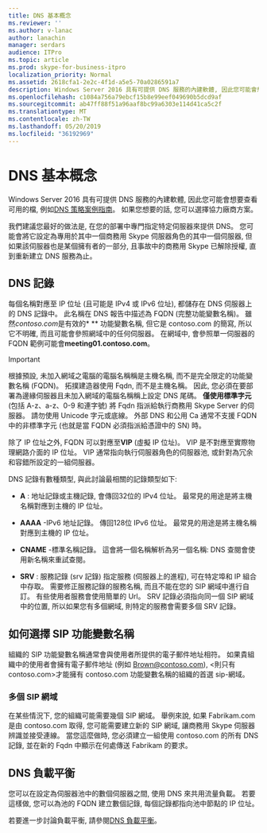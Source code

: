 ```yaml
---
title: DNS 基本概念
ms.reviewer: ''
ms.author: v-lanac
author: lanachin
manager: serdars
audience: ITPro
ms.topic: article
ms.prod: skype-for-business-itpro
localization_priority: Normal
ms.assetid: 2618cfa1-2e2c-4f1d-a5e5-70a0286591a7
description: Windows Server 2016 具有可提供 DNS 服務的內建軟體, 因此您可能會想要查看可用的檔, 例如 DNS 策略案例指南。 如果您想要的話, 您可以選擇協力廠商方案。
ms.openlocfilehash: c1084a756a79ebcf15b8e99eef049690b5dcd9af
ms.sourcegitcommit: ab47ff88f51a96aaf8bc99a6303e114d41ca5c2f
ms.translationtype: MT
ms.contentlocale: zh-TW
ms.lasthandoff: 05/20/2019
ms.locfileid: "36192969"
---
```

# <a name="dns-basics"></a>DNS 基本概念
 
Windows Server 2016 具有可提供 DNS 服務的內建軟體, 因此您可能會想要查看可用的檔, 例如[DNS 策略案例指南](https://docs.microsoft.com/windows-server/networking/dns/deploy/dns-policy-scenario-guide)。 如果您想要的話, 您可以選擇協力廠商方案。
  
我們建議您最好的做法是, 在您的部署中專門指定特定伺服器來提供 DNS。 您可能會將它設定為專用於其中一個商務用 Skype 伺服器角色的其中一個伺服器, 但如果該伺服器也是某個擁有者的一部分, 且事故中的商務用 Skype 已解除授權, 直到重新建立 DNS 服務為止。
  
## <a name="dns-records"></a>DNS 記錄

每個名稱對應至 IP 位址 (且可能是 IPv4 或 IPv6 位址), 都儲存在 DNS 伺服器上的 DNS 記錄中。 此名稱在 DNS 報告中描述為 FQDN (完整功能變數名稱)。 雖然*contoso.com*是有效的* \** 功能變數名稱, 但它是 contoso.com 的簡寫, 所以它不明確, 而且可能會參照網域中的任何伺服器。 在網域中, 會參照單一伺服器的 FQDN 範例可能會**meeting01.contoso.com**。
  
> [!IMPORTANT]
> 根據預設, 未加入網域之電腦的電腦名稱稱是主機名稱, 而不是完全限定的功能變數名稱 (FQDN)。 拓撲建造器使用 Fqdn, 而不是主機名稱。 因此, 您必須在要部署為邊緣伺服器且未加入網域的電腦名稱稱上設定 DNS 尾碼。 **僅使用標準字元**(包括 A-z、a-z、0-9 和連字號) 將 Fqdn 指派給執行商務用 Skype Server 的伺服器。 請勿使用 Unicode 字元或底線。 外部 DNS 和公用 Ca 通常不支援 FQDN 中的非標準字元 (也就是當 FQDN 必須指派給憑證中的 SN) 時。
  
除了 IP 位址之外, FQDN 可以對應至**VIP** (虛擬 IP 位址)。 VIP 是不對應至實際物理網路介面的 IP 位址。 VIP 通常指向執行伺服器角色的伺服器池, 或針對為冗余和容錯所設定的一組伺服器。
  
DNS 記錄有數種類型, 與此討論最相關的記錄類型如下: 
  
- **A** : 地址記錄或主機記錄, 會傳回32位的 IPv4 位址。 最常見的用途是將主機名稱對應到主機的 IP 位址。
    
- **AAAA** -IPv6 地址記錄。 傳回128位 IPv6 位址。 最常見的用途是將主機名稱對應到主機的 IP 位址。
    
- **CNAME** -標準名稱記錄。 這會將一個名稱解析為另一個名稱: DNS 查閱會使用新名稱來重試查閱。
    
- **SRV** : 服務記錄 (srv 記錄) 指定服務 (伺服器上的進程), 可在特定埠和 IP 組合中存取。 需要修正服務記錄的服務名稱, 而且不能在您的 SIP 網域中進行自訂。 有些使用者服務會使用簡單的 Url。 SRV 記錄必須指向同一個 SIP 網域中的位置, 所以如果您有多個網域, 則特定的服務會需要多個 SRV 記錄。
    
## <a name="how-to-choose-a-sip-domain-name"></a>如何選擇 SIP 功能變數名稱
<a name="BK_NameSIP"> </a>

組織的 SIP 功能變數名稱通常會與使用者所提供的電子郵件地址相符。 如果貴組織中的使用者會擁有電子郵件地址 (例如 Brown@contoso.com), \<則只有 contoso.com\>才能擁有 contoso.com 功能變數名稱的組織的首選 sip-網域。
  
### <a name="multiple-sip-domains"></a>多個 SIP 網域

 在某些情況下, 您的組織可能需要幾個 SIP 網域。 舉例來說, 如果 Fabrikam.com 是由 contoso.com 取得, 您可能需要建立新的 SIP 網域, 讓商務用 Skype 伺服器辨識並接受連線。 當您這麼做時, 您必須建立一組使用 contoso.com 的所有 DNS 記錄, 並在新的 Fqdn 中顯示在何處傳送 Fabrikam 的要求。
  
## <a name="dns-load-balancing"></a>DNS 負載平衡
<a name="BK_NameSIP"> </a>

您可以在設定為伺服器池中的數個伺服器之間, 使用 DNS 來共用流量負載。 若要這樣做, 您可以為池的 FQDN 建立數個記錄, 每個記錄都指向池中節點的 IP 位址。
  
若要進一步討論負載平衡, 請參閱[DNS 負載平衡](../../plan-your-deployment/edge-server-deployments/advanced-edge-server-dns.md#DNSLB)。
  

